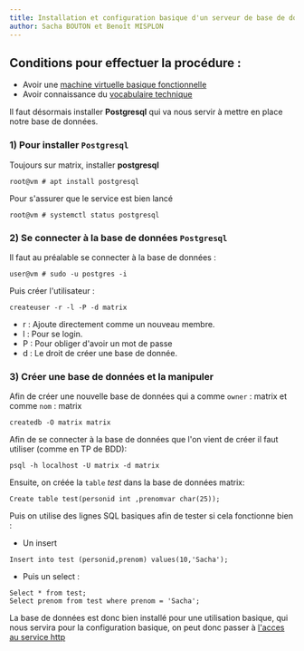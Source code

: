 ```yaml
---
title: Installation et configuration basique d'un serveur de base de données
author: Sacha BOUTON et Benoît MISPLON
---
```


## Conditions pour effectuer la procédure : 
-   Avoir une [machine virtuelle basique fonctionnelle](./creation_vm.md)
-   Avoir connaissance du [vocabulaire technique](./introduction_et_vocabulaire.md)

Il faut désormais installer **Postgresql** qui va nous servir à mettre en place notre base de données.

### 1) Pour installer `Postgresql`

Toujours sur matrix, installer **postgresql**

```
root@vm # apt install postgresql
```

Pour s'assurer que le service est bien lancé

```
root@vm # systemctl status postgresql
```
### 2) Se connecter à la base de données `Postgresql`

Il faut au préalable se connecter à la base de données :
```
user@vm # sudo -u postgres -i
```

Puis créer l'utilisateur : 
```
createuser -r -l -P -d matrix
```
- r : Ajoute directement comme un nouveau membre. 
- l : Pour se login.
- P : Pour obliger d'avoir un mot de passe 
- d : Le droit de créer une base de donnée.



### 3) Créer une base de données et la manipuler 

Afin de créer une nouvelle base de données qui a comme `owner` :  matrix et comme `nom` : matrix

```
createdb -O matrix matrix
```

Afin de se connecter à la base de données que l'on vient de créer il faut utiliser (comme en TP de BDD): 
```
psql -h localhost -U matrix -d matrix
```

Ensuite, on créée la `table` *test* dans la base de données matrix: 
```
Create table test(personid int ,prenomvar char(25));
```
Puis on utilise des lignes SQL basiques afin de tester si cela fonctionne bien : 
- Un insert
```
Insert into test (personid,prenom) values(10,'Sacha');
```
- Puis un select : 
```
Select * from test;
Select prenom from test where prenom = 'Sacha';
```

La base de données est donc bien installé pour une utilisation basique, qui nous servira pour la configuration basique, on peut donc passer à [l'acces au service http](./acces_au_service_http.md)